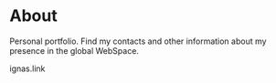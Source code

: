 # About

Personal portfolio. Find my contacts and other information about my presence in the global WebSpace.

ignas.link
